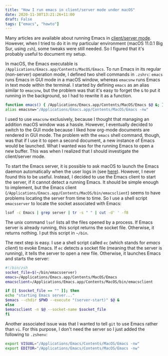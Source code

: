 ```yaml
---
title: "How I run emacs in client/server mode under macOS"
date: 2020-11-30T13:21:26+11:00
draft: False
tags: ["emacs", "howto"]
---
```

Many articles are available about running Emacs in [client/server mode](https://www.gnu.org/software/emacs/manual/html_node/emacs/Emacs-Server.html). However, when I tried to do it in my particular environment (macOS 11.0.1 Big Sur, using `zsh`), some tweaks were still needed. So I figured that it's probably useful to document my setup.

In macOS, the Emacs executable is `/Applications/Emacs.app/Contents/MacOS/Emacs`. To run Emacs in its regular (non-server) operation mode, I defined two shell commands in `.zshrc`: `emacs` runs Emacs in GUI mode in a macOS window, whereas `emacsnw` runs Emacs in text mode within the terminal. I started by defining `emacs` as an alias similar to `emacsnw`, but the problem was that it's easy to forget the `&` to put it running in the background, so I had to rewrite it as a function.

```sh
function emacs() { /Applications/Emacs.app/Contents/MacOS/Emacs $@ &; }
alias emacsnw="/Applications/Emacs.app/Contents/MacOS/Emacs -nw"
```

I used to use `emacsnw` exclusively, because I thought that managing an addition macOS window was a hassle. However, I eventually decided to switch to the GUI mode because I liked how org-mode documents are rendered in GUI mode. The problem with the `emacs` shell command, though, was that if I use it to open a second document, a new instance of Emacs would be launched. What I wanted was for the running Emacs to open a new buffer. This was when I realized that I should investigate the client/server mode.

To start the Emacs server, it is possible to ask macOS to launch the Emacs daemon automatically when the user logs in (see [here](http://www.rockhoppertech.com/blog/emacs-daemon-on-macos/)). However, I never found this to be useful. Instead,  I decided to use the Emacs client to start the server, if it cannot detect a running Emacs. It should be simple enough to implement, but the Emacs client (`/Applications/Emacs.app/Contents/MacOS/bin/emacsclient`) seems to have problems locating the server from time to time.  So I use a shell script `emacsserver` to locate the socket associated with Emacs:

```sh
lsof -c Emacs | grep server | tr -s " " | cut -d' ' -f8
```

The unix command `lsof` lists all the files opened by a process. If Emacs server is already running, this script returns the socket file. Otherwise, it returns nothing. I put this script in `~/bin`.

The next step is easy. I use a shell script called `ec` (which stands for _emacs client_) to evoke Emacs.  If `ec` detects a socket file (meaning that the server is running), it tells the server to open a new file. Otherwise, it launches Emacs and starts the server:


```sh
#!/bin/zsh
socket_file=$(~/bin/emacsserver)
emacs=/Applications/Emacs.app/Contents/MacOS/Emacs
emacsclient=/Applications/Emacs.app/Contents/MacOS/bin/emacsclient

if [[ $socket_file == "" ]]; then
echo "starting Emacs server..."
$emacs --chdir $PWD --execute "(server-start)" $@ &
else
$emacsclient -n $@ --socket-name $socket_file
fi
```

Another associated issue was that I wanted to tell `git` to use Emacs rather than `vi`. For this purpose, I don't need the server so I just added the following to  `.zshenv`:

```sh
export VISUAL="/Applications/Emacs/Contents/MacOS/Emacs -nw"
export EDITOR="/Applications/Emacs/Contents/MacOS/Emacs -nw"
```
